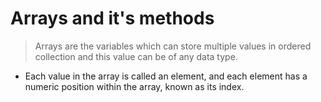# Arrays and it's methods

> Arrays are the variables which can store multiple values in ordered collection and this value can be of any data type.

- Each value in the array is called an element, and each element has a numeric position within the array, known as its index.

